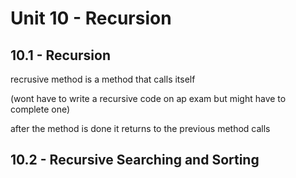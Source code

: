 # Unit 10 - Recursion

## 10.1 - Recursion

recrusive method is a method that calls itself

(wont have to write a recursive code on ap exam but might have to complete one)

after the method is done it returns to the previous method calls

## 10.2 - Recursive Searching and Sorting
